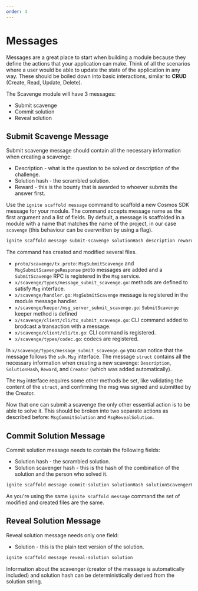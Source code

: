 ```yaml
---
order: 4
---
```


# Messages

Messages are a great place to start when building a module because they define the actions that your application can make. Think of all the scenarios where a user would be able to update the state of the application in any way. These should be boiled down into basic interactions, similar to **CRUD** (Create, Read, Update, Delete).

The Scavenge module will have 3 messages:

* Submit scavenge
* Commit solution
* Reveal solution

## Submit Scavenge Message

Submit scavenge message should contain all the necessary information when creating a scavenge:

* Description - what is the question to be solved or description of the challenge.
* Solution hash - the scrambled solution.
* Reward - this is the bounty that is awarded to whoever submits the answer first.

Use the `ignite scaffold message` command to scaffold a new Cosmos SDK message for your module. The command accepts message name as the first argument and a list of fields. By default, a message is scaffolded in a module with a name that matches the name of the project, in our case `scavenge` (this behaviour can be overwritten by using a flag).

```bash
ignite scaffold message submit-scavenge solutionHash description reward
```

The command has created and modified several files.

* `proto/scavenge/tx.proto`: `MsgSubmitScavenge` and `MsgSubmitScavengeResponse` proto messages are added and a `SubmitScavenge` RPC is registered in the `Msg` service.
* `x/scavenge/types/message_submit_scavenge.go`: methods are defined to satisfy `Msg` interface.
* `x/scavenge/handler.go`: `MsgSubmitScavenge` message is registered in the module message handler.
* `x/scavenge/keeper/msg_server_submit_scavenge.go`: `SubmitScavenge` keeper method is defined
* `x/scavenge/client/cli/tx_submit_scavenge.go`: CLI command added to brodcast a transaction with a message.
* `x/scavenge/client/cli/tx.go`: CLI command is registered.
* `x/scavenge/types/codec.go`: codecs are registered.

In `x/scavenge/types/message_submit_scavenge.go` you can notice that the message follows the `sdk.Msg` interface. The message `struct` contains all the necessary information when creating a new scavenge: `Description`, `SolutionHash`, `Reward`, and `Creator` (which was added automatically).

The `Msg` interface requires some other methods be set, like validating the content of the `struct`, and confirming the msg was signed and submitted by the Creator.

Now that one can submit a scavenge the only other essential action is to be able to solve it. This should be broken into two separate actions as described before: `MsgCommitSolution` and `MsgRevealSolution`.

## Commit Solution Message

Commit solution message needs to contain the following fields:

* Solution hash - the scrambled solution.
* Solution scavenger hash - this is the hash of the combination of the solution and the person who solved it.

```bash
ignite scaffold message commit-solution solutionHash solutionScavengerHash
```

As you're using the same `ignite scaffold message` command the set of modified and created files are the same.

## Reveal Solution Message

Reveal solution message needs only one field:

* Solution - this is the plain text version of the solution.

```bash
ignite scaffold message reveal-solution solution
```

Information about the scavenger (creator of the message is automatically included) and solution hash can be deterministically derived from the solution string.
